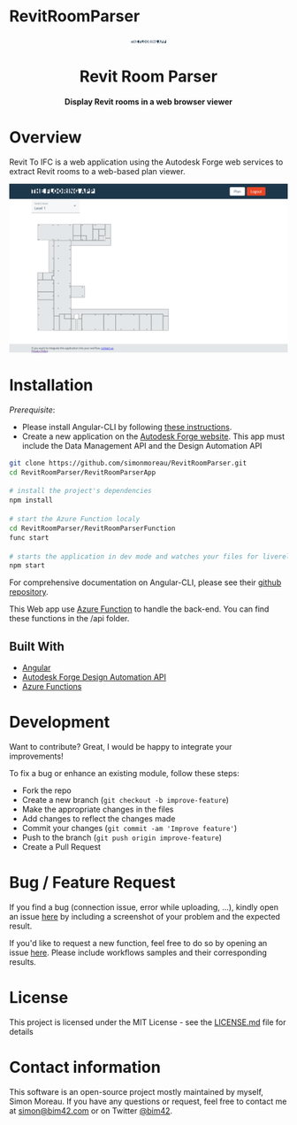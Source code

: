 # RevitRoomParser


<p align="center"><img width=12.5% src="https://github.com/simonmoreau/RevitRoomParser/blob/main/RevitRoomParserApp/src/assets/logo-blue.svg"></p>
<h1 align="center">
  Revit Room Parser
</h1>

<h4 align="center">Display Revit rooms in a web browser viewer</h4>

# Overview

Revit To IFC is a web application using the Autodesk Forge web services to extract Revit rooms to a web-based plan viewer.

![Overview](https://github.com/simonmoreau/RevitRoomParser/blob/main/RevitRoomParserApp/src/assets/viewer.png)

# Installation

*Prerequisite*:

* Please install Angular-CLI by following [these instructions](https://github.com/angular/angular-cli#installation).
* Create a new application on the [Autodesk Forge website](https://developer.autodesk.com/myapps/create). This app must include the Data Management API and the Design Automation API

```bash
git clone https://github.com/simonmoreau/RevitRoomParser.git
cd RevitRoomParser/RevitRoomParserApp

# install the project's dependencies
npm install

# start the Azure Function localy
cd RevitRoomParser/RevitRoomParserFunction
func start

# starts the application in dev mode and watches your files for livereload
npm start
```

For comprehensive documentation on Angular-CLI, please see their [github repository](https://github.com/angular/angular-cli).

This Web app use [Azure Function](https://azure.microsoft.com/en-us/services/functions/) to handle the back-end. You can find these functions in the /api folder.

## Built With

* [Angular](https://angular.io/)
* [Autodesk Forge Design Automation API](https://forge.autodesk.com/en/docs/design-automation/v3/developers_guide/overview/)
* [Azure Functions](https://docs.microsoft.com/en-us/azure/azure-functions/)

# Development

Want to contribute? Great, I would be happy to integrate your improvements!

To fix a bug or enhance an existing module, follow these steps:

* Fork the repo
* Create a new branch (`git checkout -b improve-feature`)
* Make the appropriate changes in the files
* Add changes to reflect the changes made
* Commit your changes (`git commit -am 'Improve feature'`)
* Push to the branch (`git push origin improve-feature`)
* Create a Pull Request

# Bug / Feature Request

If you find a bug (connection issue, error while uploading, ...), kindly open an issue [here](https://github.com/simonmoreau/RevitToIFCApp/issues/new) by including a screenshot of your problem and the expected result.

If you'd like to request a new function, feel free to do so by opening an issue [here](https://github.com/simonmoreau/RevitToIFCApp/issues/new). Please include workflows samples and their corresponding results.

# License

This project is licensed under the MIT License - see the [LICENSE.md](LICENSE) file for details

# Contact information

This software is an open-source project mostly maintained by myself, Simon Moreau. If you have any questions or request, feel free to contact me at [simon@bim42.com](mailto:simon@bim42.com) or on Twitter [@bim42](https://twitter.com/bim42?lang=en).